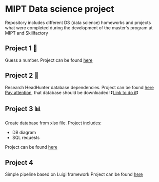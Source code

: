 # MIPT Data science project
Repository includes different DS (data science) homeworks and projects what were completed during the development of the master's program at MIPT and Skillfactory

## Project 1 🎲
Guess a number. Project can be found [here](https://github.com/Kontrosha/sf_data_science/tree/main/guees_a_number/readme.md)

## Project 2 📖
Research HeadHunter database dependencies. Project can be found [here](https://github.com/Kontrosha/sf_data_science/tree/main/head_hunter_research_project/readme.md)  
<u>Pay attention</u>, that database should be downloaded! ⏬[Link to do it](https://drive.google.com/file/d/1Kb78mAWYKcYlellTGhIjPI-bCcKbGuTn/view?usp=drive_link)⏬

## Project 3 📊 
Create database from xlsx file. Project includes:
- DB diagram
- SQL requests

Project can be found [here](https://github.com/Kontrosha/sf_data_science/tree/main/data_bases)

## Project 4
Simple pipeline based on Luigi framework
Project can be found [here](https://github.com/Kontrosha/sf_data_science/tree/main/data_engineering)

